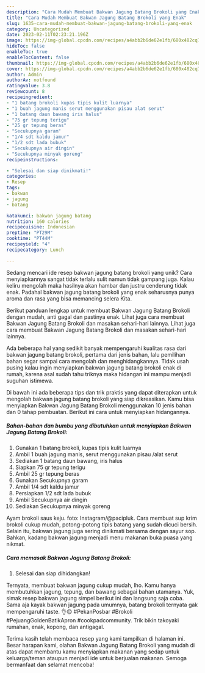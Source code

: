 ```yaml
---
description: "Cara Mudah Membuat Bakwan Jagung Batang Brokoli yang Enak"
title: "Cara Mudah Membuat Bakwan Jagung Batang Brokoli yang Enak"
slug: 1635-cara-mudah-membuat-bakwan-jagung-batang-brokoli-yang-enak
category: Uncategorized
date: 2023-02-11T02:23:21.196Z
image: https://img-global.cpcdn.com/recipes/a4abb2b6de62e1fb/680x482cq70/bakwan-jagung-batang-brokoli-foto-resep-utama.jpg
hideToc: false
enableToc: true
enableTocContent: false
thumbnail: https://img-global.cpcdn.com/recipes/a4abb2b6de62e1fb/680x482cq70/bakwan-jagung-batang-brokoli-foto-resep-utama.jpg
cover: https://img-global.cpcdn.com/recipes/a4abb2b6de62e1fb/680x482cq70/bakwan-jagung-batang-brokoli-foto-resep-utama.jpg
author: Admin
authorAv: notfound
ratingvalue: 3.8
reviewcount: 8
recipeingredient:
- "1 batang brokoli kupas tipis kulit luarnya"
- "1 buah jagung manis serut menggunakan pisau alat serut"
- "1 batang daun bawang iris halus"
- "75 gr tepung terigu"
- "25 gr tepung beras"
- "Secukupnya garam"
- "1/4 sdt kaldu jamur"
- "1/2 sdt lada bubuk"
- "Secukupnya air dingin"
- "Secukupnya minyak goreng"
recipeinstructions:

- "Selesai dan siap dinikmati!"
categories:
- Resep
tags:
- bakwan
- jagung
- batang

katakunci: bakwan jagung batang 
nutrition: 160 calories
recipecuisine: Indonesian
preptime: "PT29M"
cooktime: "PT44M"
recipeyield: "4"
recipecategory: Lunch

---
```





Sedang mencari ide resep bakwan jagung batang brokoli yang unik? Cara menyiapkannya sangat tidak terlalu sulit namun tidak gampang juga. Kalau keliru mengolah maka hasilnya akan hambar dan justru cenderung tidak enak. Padahal bakwan jagung batang brokoli yang enak seharusnya punya aroma dan rasa yang bisa memancing selera Kita.





Berikut panduan lengkap untuk membuat Bakwan Jagung Batang Brokoli dengan mudah, anti gagal dan pastinya enak. Lihat juga cara membuat Bakwan Jagung Batang Brokoli dan masakan sehari-hari lainnya. Lihat juga cara membuat Bakwan Jagung Batang Brokoli dan masakan sehari-hari lainnya.

Ada beberapa hal yang sedikit banyak mempengaruhi kualitas rasa dari bakwan jagung batang brokoli, pertama dari jenis bahan, lalu pemilihan bahan segar sampai cara mengolah dan menghidangkannya. Tidak usah pusing kalau ingin menyiapkan bakwan jagung batang brokoli enak di rumah, karena asal sudah tahu triknya maka hidangan ini mampu menjadi suguhan istimewa.






Di bawah ini ada beberapa tips dan trik praktis yang dapat diterapkan untuk mengolah bakwan jagung batang brokoli yang siap dikreasikan. Kamu bisa menyiapkan Bakwan Jagung Batang Brokoli menggunakan 10 jenis bahan dan 0 tahap pembuatan. Berikut ini cara untuk menyiapkan hidangannya.

<!--inarticleads1-->

##### Bahan-bahan dan bumbu yang dibutuhkan untuk menyiapkan Bakwan Jagung Batang Brokoli:

1. Gunakan 1 batang brokoli, kupas tipis kulit luarnya
1. Ambil 1 buah jagung manis, serut menggunakan pisau /alat serut
1. Sediakan 1 batang daun bawang, iris halus
1. Siapkan 75 gr tepung terigu
1. Ambil 25 gr tepung beras
1. Gunakan Secukupnya garam
1. Ambil 1/4 sdt kaldu jamur
1. Persiapkan 1/2 sdt lada bubuk
1. Ambil Secukupnya air dingin
1. Sediakan Secukupnya minyak goreng


Ayam brokoli saus keju. foto: Instagram/@pacipluk. Cara membuat sup krim brokoli cukup mudah, potong-potong tipis batang yang sudah dicuci bersih. Selain itu, bakwan jagung juga sering dinikmati bersama dengan sayur sop. Bahkan, kadang bakwan jagung menjadi menu makanan buka puasa yang nikmat. 

<!--inarticleads2-->

##### Cara memasak Bakwan Jagung Batang Brokoli:


1. Selesai dan siap dihidangkan!

Ternyata, membuat bakwan jagung cukup mudah, lho. Kamu hanya membutuhkan jagung, tepung, dan bawang sebagai bahan utamanya. Yuk, simak resep bakwan jagung simpel berikut ini dan langsung saja coba. Sama aja kayak bakwan jagung pada umumnya, batang brokoli ternyata gak mempengaruhi taste. 👌😍 #PekanPosbar #Brokoli #PejuangGoldenBatikApron #cookpadcommunity. Trik bikin takoyaki rumahan, enak, kopong, dan antigagal. 

Terima kasih telah membaca resep yang kami tampilkan di halaman ini. Besar harapan kami, olahan Bakwan Jagung Batang Brokoli yang mudah di atas dapat membantu kamu menyiapkan makanan yang sedap untuk keluarga/teman ataupun menjadi ide untuk berjualan makanan. Semoga bermanfaat dan selamat mencoba!
